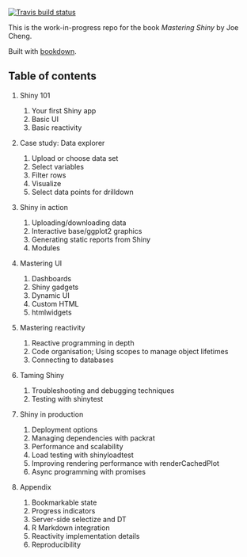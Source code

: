 <!-- badges: start -->
[![Travis build status](https://travis-ci.org/jcheng5/shiny-book.svg?branch=master)](https://travis-ci.org/jcheng5/shiny-book)
<!-- badges: end -->

This is the work-in-progress repo for the book _Mastering Shiny_ by Joe Cheng.

Built with [bookdown](https://bookdown.org/yihui/bookdown/).

## Table of contents

1. Shiny 101
    1. Your first Shiny app
    2. Basic UI
    3. Basic reactivity

2. Case study: Data explorer
    1. Upload or choose data set
    2. Select variables
    3. Filter rows
    4. Visualize
    5. Select data points for drilldown

3. Shiny in action
    1. Uploading/downloading data
    2. Interactive base/ggplot2 graphics
    3. Generating static reports from Shiny
    5. Modules

4. Mastering UI
    1. Dashboards
    2. Shiny gadgets
    3. Dynamic UI
    4. Custom HTML
    5. htmlwidgets

5. Mastering reactivity
    1. Reactive programming in depth
    2. Code organisation; Using scopes to manage object lifetimes
    3. Connecting to databases

5. Taming Shiny
    1. Troubleshooting and debugging techniques
    3. Testing with shinytest

6. Shiny in production
    1. Deployment options
    2. Managing dependencies with packrat
    3. Performance and scalability
    4. Load testing with shinyloadtest
    5. Improving rendering performance with renderCachedPlot
    6. Async programming with promises

7. Appendix
    1. Bookmarkable state
    2. Progress indicators
    3. Server-side selectize and DT
    4. R Markdown integration
    6. Reactivity implementation details
    7. Reproducibility
